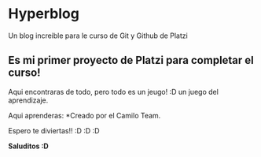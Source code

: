 # Hyperblog
Un blog increible para le curso de Git y Github de Platzi

## Es mi primer proyecto de  Platzi para completar el curso!

Aqui encontraras de todo, pero todo es un jeugo! :D un juego del aprendizaje.

Aqui aprenderas:
*Creado por el Camilo Team.

Espero te diviertas!! :D  :D :D 

**Saluditos :D**